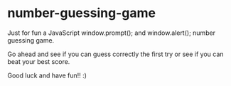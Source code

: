 # number-guessing-game
Just for fun a JavaScript window.prompt(); and window.alert(); number guessing game.

Go ahead and see if you can guess correctly the first try or see if you can beat your best score.

Good luck and have fun!! :)

